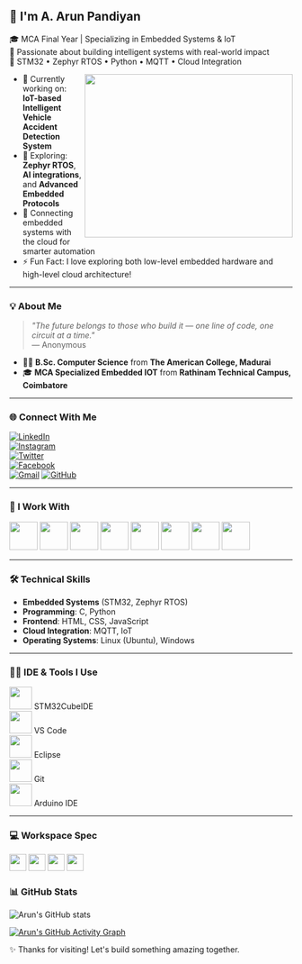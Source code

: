 ## 👋 I'm A. Arun Pandiyan

🎓 MCA Final Year | Specializing in Embedded Systems & IoT  
🔧 Passionate about building intelligent systems with real-world impact  
📡 STM32 • Zephyr RTOS • Python • MQTT • Cloud Integration  

<img align="right" width="370" height="290" src="https://i.pinimg.com/originals/47/f0/34/47f0342cec72b800463bf003eac1257e.gif">

- 🔭 Currently working on: **IoT-based Intelligent Vehicle Accident Detection System**
- 🌱 Exploring: **Zephyr RTOS**, **AI integrations**, and **Advanced Embedded Protocols**
- 📡 Connecting embedded systems with the cloud for smarter automation
- ⚡ Fun Fact: I love exploring both low-level embedded hardware and high-level cloud architecture!

---

### 💡 About Me

> *"The future belongs to those who build it — one line of code, one circuit at a time."*  
> — Anonymous

- 🧑‍🎓 **B.Sc. Computer Science** from **The American College, Madurai**
- 🎓 **MCA Specialized Embedded IOT** from **Rathinam Technical Campus, Coimbatore**

---

### 🌐 Connect With Me

[![LinkedIn](https://img.shields.io/badge/LinkedIn-0077B5?style=for-the-badge&logo=linkedin&logoColor=white)](https://www.linkedin.com/in/itzarun9360/)  
[![Instagram](https://img.shields.io/badge/Instagram-d62976?style=for-the-badge&logo=instagram&logoColor=white)](https://www.instagram.com/)  
[![Twitter](https://img.shields.io/badge/Twitter-1DA1F2?style=for-the-badge&logo=twitter&logoColor=white)](https://twitter.com/)  
[![Facebook](https://img.shields.io/badge/Facebook-1877F2?style=for-the-badge&logo=facebook&logoColor=white)](https://www.facebook.com/)  
[![Gmail](https://img.shields.io/badge/Gmail-D14836?style=for-the-badge&logo=gmail&logoColor=white)](mailto:your.email@gmail.com)
[![GitHub](https://img.shields.io/badge/GitHub-181717?style=for-the-badge&logo=github&logoColor=white)](https://github.com/your-github-username) 

---

### 🧠 I Work With
<img height="50" src="https://img.icons8.com/color/48/000000/c-programming.png"/>
<img height="50" src="https://img.icons8.com/color/48/000000/python.png"/>
<img height="50" src="https://img.icons8.com/color/48/000000/stm32.png"/>
<img height="50" src="https://img.icons8.com/color/48/null/mqtt.png"/>
<img height="50" src="https://img.icons8.com/color/48/000000/linux.png"/>
<img height="50" src="https://img.icons8.com/color/48/000000/github.png"/>
<img height="50" src="https://img.icons8.com/color/48/000000/arduino.png"/>
<img height="50" src="https://img.icons8.com/color/48/000000/cloud.png"/>

---

### 🛠️ Technical Skills
- **Embedded Systems** (STM32, Zephyr RTOS)
- **Programming**: C, Python
- **Frontend**: HTML, CSS, JavaScript
- **Cloud Integration**: MQTT, IoT
- **Operating Systems**: Linux (Ubuntu), Windows

---

### 🧑‍💻 IDE & Tools I Use
<img height="40" src="https://img.icons8.com/color/48/000000/stm32.png"/> STM32CubeIDE  
<img height="40" src="https://img.icons8.com/color/48/000000/visual-studio-code-2019.png"/> VS Code  
<img height="40" src="https://img.icons8.com/color/48/000000/eclipse.png"/> Eclipse  
<img height="40" src="https://img.icons8.com/color/48/000000/git.png"/> Git   
<img height="40" src="https://img.icons8.com/color/48/000000/arduino.png"/> Arduino IDE  

---

### 💻 Workspace Spec
<img height="30" src="https://img.shields.io/badge/Macbook-Pro_M1-ED1C24?style=for-the-badge&logo=apple&logoColor=white"/>
<img height="30" src="https://img.shields.io/badge/NVIDIA-GTX1650-76B900?style=for-the-badge&logo=nvidia&logoColor=white"/>
<img height="30" src="https://img.shields.io/badge/AMD-Ryzen_5_4600H-ED1C24?style=for-the-badge&logo=amd&logoColor=white"/>
<img height="30" src="https://img.shields.io/badge/Linux-Ubuntu_22.04-E95420?style=for-the-badge&logo=ubuntu&logoColor=white"/>


### 📊 GitHub Stats

![Arun's GitHub stats](https://github-readme-stats.vercel.app/api?username=your-github-username&theme=dark&show_icons=true)

[![Arun's GitHub Activity Graph](https://github-readme-activity-graph.vercel.app/graph?username=your-github-username&bg_color=000000&color=00ff00&line=00ffcc&point=ffffff&area=true&hide_border=true)](https://github.com/ashutosh00710/github-readme-activity-graph)

✨ Thanks for visiting! Let's build something amazing together.
